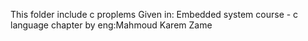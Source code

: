 This folder include c proplems Given in: Embedded system course - c language chapter by eng:Mahmoud Karem Zame
